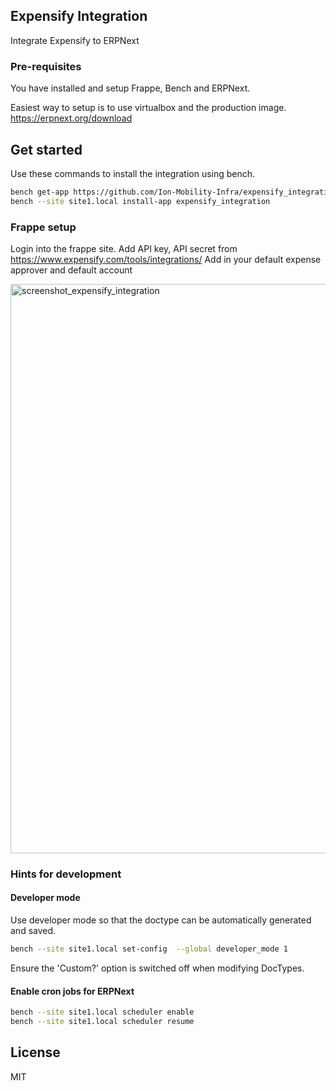 ## Expensify Integration

Integrate Expensify to ERPNext

### Pre-requisites

You have installed and setup Frappe, Bench and ERPNext.

Easiest way to setup is to use virtualbox and the production image. 
https://erpnext.org/download

## Get started

Use these commands to install the integration using bench.

```sh
bench get-app https://github.com/Ion-Mobility-Infra/expensify_integration.git
bench --site site1.local install-app expensify_integration

```

### Frappe setup

Login into the frappe site. 
Add API key, API secret from https://www.expensify.com/tools/integrations/
Add in your default expense approver and default account

<img width="911" alt="screenshot_expensify_integration" src="https://user-images.githubusercontent.com/9346641/117952869-297ce400-b348-11eb-882f-041d5c7f3c9b.png">

### Hints for development

#### Developer mode
Use developer mode so that the doctype can be automatically generated and saved.
```sh
bench --site site1.local set-config  --global developer_mode 1
```
Ensure the 'Custom?' option is switched off when modifying DocTypes. 

#### Enable cron jobs for ERPNext
```sh
bench --site site1.local scheduler enable
bench --site site1.local scheduler resume
```

## License

MIT
